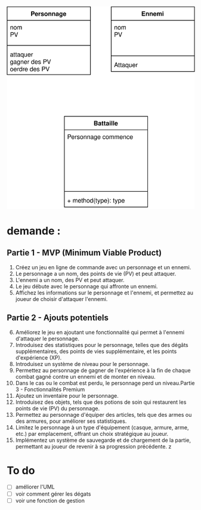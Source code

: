 ![debut](./debut.drawio.svg)

# demande :

## Partie 1 - MVP (Minimum Viable Product)

1. Créez un jeu en ligne de commande avec un personnage et un ennemi.
2. Le personnage a un nom, des points de vie (PV) et peut attaquer.
3. L'ennemi a un nom, des PV et peut attaquer.
4. Le jeu débute avec le personnage qui affronte un ennemi.
5. Affichez les informations sur le personnage et l'ennemi, et permettez au joueur de choisir d'attaquer l'ennemi.

## Partie 2 - Ajouts potentiels

6. Améliorez le jeu en ajoutant une fonctionnalité qui permet à l'ennemi d'attaquer le personnage.
7. Introduisez des statistiques pour le personnage, telles que des dégâts supplémentaires, des points de vies supplémentaire, et les points d'expérience (XP).
8. Introduisez un système de niveau pour le personnage.
9. Permettez au personnage de gagner de l'expérience à la fin de chaque combat gagné contre un ennemi et de monter en niveau.
10. Dans le cas ou le combat est perdu, le personnage perd un niveau.Partie 3 - Fonctionnalités Premium
11. Ajoutez un inventaire pour le personnage.
12. Introduisez des objets, tels que des potions de soin qui restaurent les points de vie (PV) du personnage.
13. Permettez au personnage d'équiper des articles, tels que des armes ou des armures, pour améliorer ses statistiques.
14. Limitez le personnage à un type d'équipement (casque, armure, arme, etc.) par emplacement, offrant un choix stratégique au joueur.
15. Implémentez un système de sauvegarde et de chargement de la partie, permettant au joueur de revenir à sa progression précédente. z

# To do

- [ ] améliorer l'UML
- [ ] voir comment gérer les dégats
- [ ] voir une fonction de gestion
